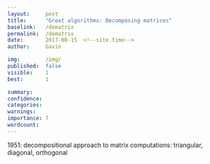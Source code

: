 ```yaml
---
layout:     post
title:      "Great algorithms: Decomposing matrices"
baselink:   /dematrix
permalink:  /dematrix
date:       2017-08-15  <!--site.time-->
author:     Gavin

img:        /img/
published:	false
visible: 	1
best:		1

summary:    
confidence:	
categories: 
warnings:	
importance: 7
wordcount:		
---
```


1951: decompositional approach to matrix computations: triangular, diagonal, orthogonal

